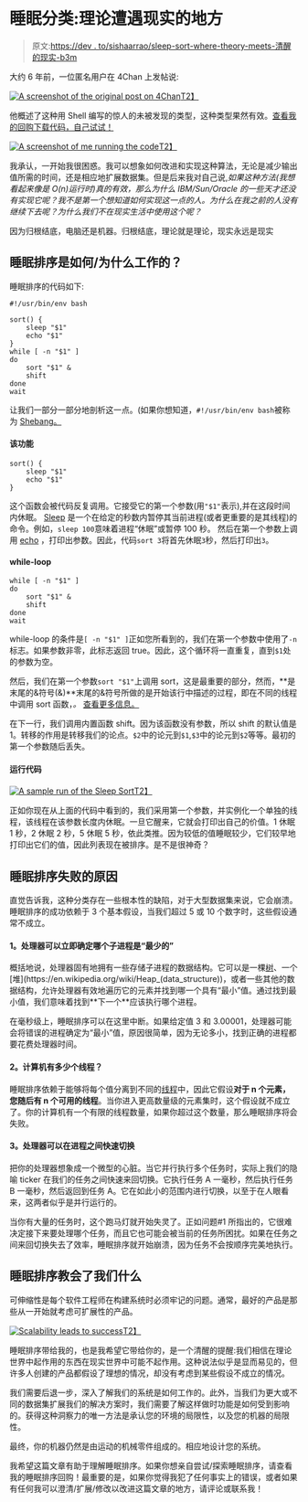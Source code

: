 # 睡眠分类:理论遭遇现实的地方

> 原文:[https://dev . to/sishaarrao/sleep-sort-where-theory-meets-清醒的现实-b3m](https://dev.to/sishaarrao/sleep-sort-where-theory-meets-sobering-reality-b3m)

大约 6 年前，一位匿名用户在 4Chan 上发帖说:

[![A screenshot of the original post on 4Chan](../Images/bf75b1db6a93fb81207e8eb0064fade6.png)T2】](https://res.cloudinary.com/practicaldev/image/fetch/s--NqCeHaLB--/c_limit%2Cf_auto%2Cfl_progressive%2Cq_auto%2Cw_880/http://i.imgur.com/qe9tA16.png)

他概述了这种用 Shell 编写的惊人的未被发现的类型，这种类型果然有效。[查看我的回购下载代码，自己试试！](https://github.com/SishaarRao/Sleep-Sort)

[![A screenshot of me running the code](../Images/f0e59766742e5b25dab8f32b7b1714e6.png)T2】](https://res.cloudinary.com/practicaldev/image/fetch/s--scPjrbmt--/c_limit%2Cf_auto%2Cfl_progressive%2Cq_auto%2Cw_880/http://i.imgur.com/y4LHcSL.png)

我承认，一开始我很困惑。我可以想象如何改进和实现这种算法，无论是减少输出值所需的时间，还是相应地扩展数据集。但是后来我对自己说,*如果这种方法(我想看起来像是 O(n)运行时)真的有效，那么为什么 IBM/Sun/Oracle 的一些天才还没有实现它呢？我不是第一个想知道如何实现这一点的人。为什么在我之前的人没有继续下去呢？为什么我们不在现实生活中使用这个呢？*

因为归根结底，电脑还是机器。归根结底，理论就是理论，现实永远是现实

## 睡眠排序是如何/为什么工作的？

睡眠排序的代码如下:

```
#!/usr/bin/env bash

sort() {
    sleep "$1"
    echo "$1"
}
while [ -n "$1" ]
do
    sort "$1" &
    shift
done
wait 
```

让我们一部分一部分地剖析这一点。(如果你想知道，`#!/usr/bin/env bash`被称为 [Shebang。](https://en.wikipedia.org/wiki/Shebang_(Unix))

#### [](#the-function)该功能

```
sort() {
    sleep "$1"
    echo "$1"
} 
```

这个函数会被代码反复调用。它接受它的第一个参数(用`"$1"`表示),并在这段时间内休眠。 [Sleep](https://en.wikipedia.org/wiki/Sleep_(Unix)) 是一个在给定的秒数内暂停其当前进程(或者更重要的是其线程)的命令。例如，`sleep 100`意味着进程“休眠”或暂停 100 秒。
然后在第一个参数上调用 [echo](https://en.wikipedia.org/wiki/Echo_(command)) ，打印出参数。因此，代码`sort 3`将首先休眠`3`秒，然后打印出`3`。

#### while-loop

```
while [ -n "$1" ]
do
    sort "$1" &
    shift
done
wait 
```

while-loop 的条件是`[ -n "$1" ]`正如您所看到的，我们在第一个参数中使用了`-n`标志。如果参数非零，此标志返回 true。因此，这个循环将一直重复，直到`$1`处的参数为空。

然后，我们在第一个参数`sort "$1"`上调用 sort，这是最重要的部分，然而，**是末尾的&符号(&)**末尾的&符号所做的是开始该行中描述的过程，即在不同的线程中调用 sort 函数，*。* [查看更多信息。](https://unix.stackexchange.com/questions/86247/what-does-ampersand-mean-at-the-end-of-a-shell-script-line)

在下一行，我们调用内置函数 shift。因为该函数没有参数，所以 shift 的默认值是 1。转移的作用是转移我们的论点。`$2`中的论元到`$1`,`$3`中的论元到`$2`等等。最初的第一个参数随后丢失。

#### [](#running-the-code)运行代码

[![A sample run of the Sleep Sort](../Images/1c16f676c99e7923adff497518c362f5.png)T2】](https://res.cloudinary.com/practicaldev/image/fetch/s--hzru6uEG--/c_limit%2Cf_auto%2Cfl_progressive%2Cq_auto%2Cw_880/http://i.imgur.com/l7ixgTY.png)

正如你现在从上面的代码中看到的，我们采用第一个参数，并实例化一个单独的线程，该线程在该参数长度内休眠。一旦它醒来，它就会打印出自己的价值。1 休眠 1 秒，2 休眠 2 秒，5 休眠 5 秒，依此类推。因为较低的值睡眠较少，它们较早地打印出它们的值，因此列表现在被排序。是不是很神奇？

## [](#why-sleepsort-fails)睡眠排序失败的原因

直觉告诉我，这种分类存在一些根本性的缺陷，对于大型数据集来说，它会崩溃。睡眠排序的成功依赖于 3 个基本假设，当我们超过 5 或 10 个数字时，这些假设通常不成立。

#### [](#1-the-processor-can-instantly-determine-which-subprocess-is-the-least)1。处理器可以立即确定哪个子进程是“最少的”

概括地说，处理器固有地拥有一些存储子进程的数据结构。它可以是一棵[树](https://en.wikipedia.org/wiki/Tree_(data_structure))、一个[堆](https://en.wikipedia.org/wiki/Heap_(data_structure))，或者一些其他的数据结构，允许处理器有效地遍历它的元素并找到哪一个具有“最小”值。通过找到最小值，我们意味着找到**下一个**应该执行哪个进程。

在毫秒级上，睡眠排序可以在这里中断。如果给定值 3 和 3.00001，处理器可能会将错误的进程确定为“最小”值，原因很简单，因为无论多小，找到正确的进程都要花费处理器时间。

#### [](#2-how-many-threads-does-the-computer-have)2。计算机有多少个线程？

睡眠排序依赖于能够将每个值分离到不同的[线程](https://en.wikipedia.org/wiki/Thread_(computing))中，因此它假设**对于 n 个元素，您随后有 n 个可用的线程**。当你进入更高数量级的元素集时，这个假设就不成立了。你的计算机有一个有限的线程数量，如果你超过这个数量，那么睡眠排序将会失败。

#### [](#3-the-processor-can-rapidly-switch-between-processes)3。处理器可以在进程之间快速切换

把你的处理器想象成一个微型的心脏。当它并行执行多个任务时，实际上我们的隐喻 ticker 在我们的任务之间快速来回切换。它执行任务 A 一毫秒，然后执行任务 B 一毫秒，然后返回到任务 A。它在如此小的范围内进行切换，以至于在人眼看来，这两者似乎是并行运行的。

当你有大量的任务时，这个跑马灯就开始失灵了。正如问题#1 所指出的，它很难决定接下来要处理哪个任务，而且它也可能会被当前的任务所困扰。如果在任务之间来回切换失去了效率，睡眠排序就开始崩溃，因为任务不会按顺序完美地执行。

## 睡眠排序教会了我们什么

可伸缩性是每个软件工程师在构建系统时必须牢记的问题。通常，最好的产品是那些从一开始就考虑可扩展性的产品。

[![Scalability leads to success](../Images/345f4e8fcbf15beb2400476a694f3e85.png)T2】](https://res.cloudinary.com/practicaldev/image/fetch/s--dBZKHSoG--/c_limit%2Cf_auto%2Cfl_progressive%2Cq_auto%2Cw_880/https://i.imgur.com/OMRk2CS.png)

睡眠排序带给我的，也是我希望它带给你的，是一个清醒的提醒:我们相信在理论世界中起作用的东西在现实世界中可能不起作用。这种说法似乎是显而易见的，但许多人创建的产品都假设了理想的情况，却没有考虑到某些假设不成立的情况。

我们需要后退一步，深入了解我们的系统是如何工作的。此外，当我们为更大或不同的数据集扩展我们的解决方案时，我们需要了解这样做时功能是如何受到影响的。获得这种洞察力的唯一方法是承认您的环境的局限性，以及您的机器的局限性。

最终，你的机器仍然是由运动的机械零件组成的。相应地设计您的系统。

我希望这篇文章有助于理解睡眠排序。如果你想亲自尝试/探索睡眠排序，请查看我的睡眠排序回购！最重要的是，如果你觉得我犯了任何事实上的错误，或者如果有任何我可以澄清/扩展/修改以改进这篇文章的地方，请评论或联系我！